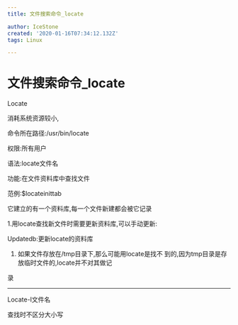 ```yaml
---
title: 文件搜索命令_locate

author: IceStone
created: '2020-01-16T07:34:12.132Z'
tags: Linux

---
```


# 文件搜索命令_locate

Locate

消耗系统资源较小,

命令所在路径:/usr/bin/locate

权限:所有用户

语法:locate文件名

功能:在文件资料库中查找文件

范例:$locateinittab

它建立的有一个资料库,每一个文件新建都会被它记录

 
1.用locate查找新文件时需要更新资料库,可以手动更新:

Updatedb:更新locate的资料库

1. 如果文件存放在/tmp目录下,那么可能用locate是找不
到的,因为tmp目录是存放临时文件的,locate并不对其做记

录

--------------------------------------------------------------------

Locate-I文件名

查找时不区分大小写

 
 
 
 
 
 
 
